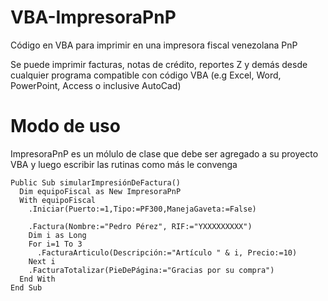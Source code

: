 # VBA-ImpresoraPnP
Código en VBA para imprimir en una impresora fiscal venezolana PnP

Se puede imprimir facturas, notas de crédito, reportes Z y demás desde cualquier programa compatible con código VBA (e.g Excel, Word, PowerPoint, Access o inclusive AutoCad)

# Modo de uso
ImpresoraPnP es un mólulo de clase que debe ser agregado a su proyecto VBA y luego escribir las rutinas como más le convenga

```VB.net
Public Sub simularImpresiónDeFactura()
  Dim equipoFiscal as New ImpresoraPnP
  With equipoFiscal
    .Iniciar(Puerto:=1,Tipo:=PF300,ManejaGaveta:=False)
    
    .Factura(Nombre:="Pedro Pérez", RIF:="YXXXXXXXXX")
    Dim i as Long
    For i=1 To 3
      .FacturaArticulo(Descripción:="Artículo " & i, Precio:=10)
    Next i
    .FacturaTotalizar(PieDePágina:="Gracias por su compra")
  End With
End Sub
```
